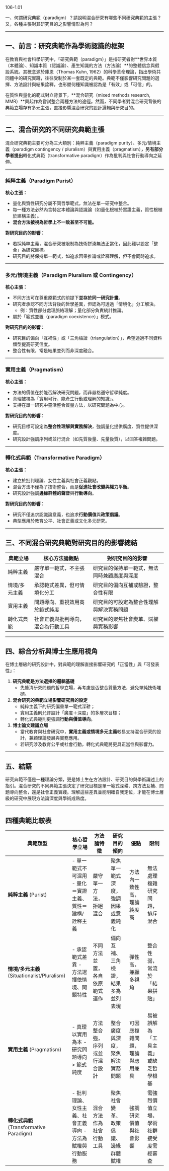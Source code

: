 106-1.01

一、何謂研究典範（paradigm）？請說明混合研究有哪些不同研究典範的主張？又，各種主張對其研究目的之影響情形為何？

-------------------------------

## 一、前言：研究典範作為學術認識的框架

在教育與社會科學研究中，「研究典範（paradigm）」是指研究者對**世界本質（本體論）、知識本質（認識論）、產生知識的方法（方法論）**的整體信念與假設系統。其概念源於庫恩（Thomas Kuhn, 1962）的科學革命理論，指出學術共同體中的研究實踐，往往受制於某一套既定的典範。典範不僅影響研究問題的選擇、方法設計與結果詮釋，也形塑何種知識被認為是「有效」或「可信」的。

在質性與量化的範式對立背景下，**混合研究（mixed methods research, MMR）**興起作為嘗試整合兩種方法的途徑。然而，不同學者對混合研究背後的典範立場存有多元主張，直接影響混合研究的設計邏輯與研究目的。

------

## 二、混合研究的不同研究典範主張

混合研究典範主要可分為三大類別：純粹主義（paradigm purity）、多元/情境主義（paradigm contingency / pluralism）與實用主義（pragmatism）**，另有部分學者提出**轉化式典範（transformative paradigm）作為批判與社會行動導向之延伸。

------

### 純粹主義（Paradigm Purist）

**核心主張：**

- 量化與質性研究分屬不同哲學範式，無法在單一研究中整合。
- 每一種方法必然內含特定本體論與認識論（如量化根植於實證主義，質性根植於建構主義）。
- **混合方法被視為哲學上不一致甚至不可能。**

**對研究目的的影響：**

- 若採純粹主義，混合研究被限制為技術拼湊無法正當化，因此難以設定「整合」為研究目標。
- 研究目的將保持單一範式，如追求因果推論或詮釋理解，但不會同時追求。

------

### 多元/情境主義（Paradigm Pluralism 或 Contingency）

**核心主張：**

- 不同方法可在尊重原範式的前提下**並存於同一研究計畫**。
- 研究者承認不同方法背後的哲學差異，但認為可透過「情境化」分工解決。
  - 例：質性部分處理脈絡理解；量化部分負責統計推論。
- 屬於「範式並置（paradigm coexistence）」模式。

**對研究目的的影響：**

- 研究目的偏向「互補性」或「三角檢證（triangulation）」，希望透過不同資料類型提高研究信度。
- 整合性有限，常是結果並列而非深度融合。

------

### 實用主義（Pragmatism）

**核心主張：**

- 方法的價值在於能否解決研究問題，而非嚴格遵守哲學純度。
- 真理被視為「實用可行、能產生行動或理解的知識」。
- 支持在單一研究中靈活整合質量方法，以研究問題為中心。

**對研究目的的影響：**

- 研究目標可設定為**整合性理解與實務解決**，強調量化提供廣度、質性提供深度。
- 研究設計強調序列或並行混合（如先質後量、先量後質），以回答複雜問題。

------

### 轉化式典範（Transformative Paradigm）

**核心主張：**

- 建立於批判理論、女性主義與社會正義觀點。
- 混合方法不僅為了技術整合，而是**促進社會改變與權力平衡**。
- 研究設計強調**邊緣群體的聲音**與**行動導向**。

**對研究目的的影響：**

- 研究不僅追求認識論意義，也追求**行動價值**與**政策倡議**。
- 典型應用於教育公平、社會正義或文化多元研究。

------

## 三、不同混合研究典範對研究目的的影響總結

| 典範立場      | 核心方法論觀點                     | 對研究目的的影響                             |
| ------------- | ---------------------------------- | -------------------------------------------- |
| 純粹主義      | 嚴守單一範式，不主張混合           | 研究目的保持單一範式，無法同時兼顧廣度與深度 |
| 情境/多元主義 | 承認範式差異，但可情境化分工       | 研究目的偏向互補或驗證，整合性有限           |
| 實用主義      | 問題導向、重視效用高於範式純度     | 研究目的可設定為整合性理解與解決實務問題     |
| 轉化式典範    | 社會正義與批判導向，混合為行動工具 | 研究目的聚焦社會變革、賦權與實務影響         |

------

## 四、綜合分析與博士生應用視角

在博士層級的研究設計中，對典範的理解直接影響研究的「正當性」與「可發表性」：

1. **研究典範是方法選擇的邏輯基礎**
   - 先釐清研究問題的哲學立場，再考慮是否整合質量方法，避免單純技術堆砌。
2. **混合研究的典範立場影響研究目的設定**
   - 純粹主義下的研究偏重單一範式深耕；
   - 實用主義則允許設計「廣度＋深度」的多層次目標；
   - 轉化式典範則更強調**行動與價值導向**。
3. **博士論文建議立場**
   - 當代教育與社會研究中，**實用主義或情境多元主義**較易支持混合研究的設計，兼顧理論發展與實務應用。
   - 若研究涉及教育公平或社會行動，轉化式典範將更具正當性與影響力。

------

## 五、結語

研究典範不僅是一種理論分類，更是博士生在方法設計、研究目的與學術論述上的指引。混合研究的不同典範主張決定了研究目標是單一範式深耕、跨方法互補、問題導向整合，還是社會正義實踐。理解這些差異並能明確自我定位，才能在博士層級的研究中展現方法論深度與學術成熟度。

---------------------

## 四種典範比較表

| 典範類型                                     | 核心哲學立場                                              | 方法論特徵                     | 研究目的傾向                         | 優點                           | 限制                                   |
| -------------------------------------------- | --------------------------------------------------------- | ------------------------------ | ------------------------------------ | ------------------------------ | -------------------------------------- |
| **純粹主義** (Purist)                        | - 單一範式不可混用 - 量化＝實證主義、質性＝建構/詮釋主義  | 嚴守單一方法，拒絕混合         | 聚焦單一範式深度，強調因果或意義純化 | 方法內一致性高，理論純度高     | 無法處理複雜研究問題，排斥混合         |
| **情境/多元主義** (Situationalist/Pluralism) | - 承認範式差異 - 方法選擇依情境、問題特性                 | 不同方法並置，各自依原範式運作 | 偏向互補、三角檢證，結果多為並列表現 | 彈性高，兼顧多視角             | 整合性弱，常流於「結果拼貼」           |
| **實用主義** (Pragmatism)                    | - 真理以實用為本 - 研究問題導向 > 範式純度                | 方法整合強，序列或並行混合設計 | 整合廣度與深度，聚焦解決實務問題     | 可因應複雜問題，理論與應用兼具 | 易被誤解為「工具主義」或缺乏哲學根基   |
| **轉化式典範** (Transformative Paradigm)     | - 批判理論、女性主義、社會正義導向 - 方法為賦權與行動服務 | 混合方法作為社會行動工具       | 聚焦社會變革、政策倡議、邊緣群體賦權 | 強調研究價值與社會影響         | 需強烈價值立場，學術社群接受度需經審查 |